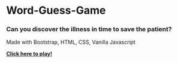 # Word-Guess-Game

### Can you discover the illness in time to save the patient?

Made with Bootstrap, HTML, CSS, Vanilla Javascript

**[Click here to play!](https://vlineros.github.io/Word-Guess-Game/)**
